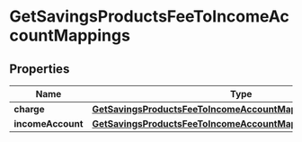 

# GetSavingsProductsFeeToIncomeAccountMappings


## Properties

| Name | Type | Description | Notes |
|------------ | ------------- | ------------- | -------------|
|**charge** | [**GetSavingsProductsFeeToIncomeAccountMappingsCharge**](GetSavingsProductsFeeToIncomeAccountMappingsCharge.md) |  |  [optional] |
|**incomeAccount** | [**GetSavingsProductsFeeToIncomeAccountMappingsIncomeAccount**](GetSavingsProductsFeeToIncomeAccountMappingsIncomeAccount.md) |  |  [optional] |



